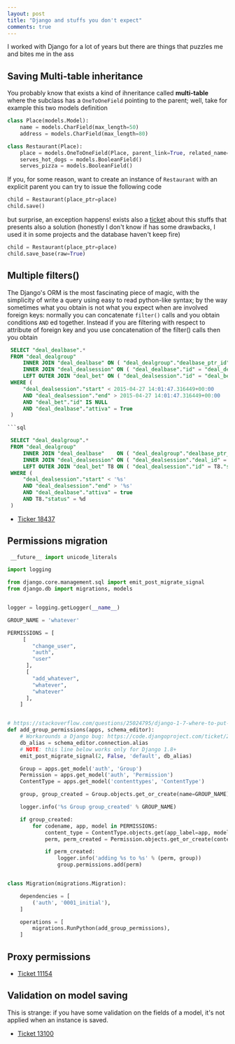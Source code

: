 ```yaml
---
layout: post
title: "Django and stuffs you don't expect"
comments: true
---
```

I worked with Django for a lot of years but there are things that puzzles me and bites me in the ass

## Saving Multi-table inheritance

You probably know that exists a kind of ihneritance called **multi-table**
where the subclass has a ``OneToOneField`` pointing to the parent; well, take
for example this two models definition

```python
class Place(models.Model):
    name = models.CharField(max_length=50)
    address = models.CharField(max_length=80)

class Restaurant(Place):
    place = models.OneToOneField(Place, parent_link=True, related_name='restaurant')
    serves_hot_dogs = models.BooleanField()
    serves_pizza = models.BooleanField()
```
If you, for some reason, want to create an instance of ``Restaurant`` with an explicit
parent you can try to issue the following code

```python
child = Restaurant(place_ptr=place)
child.save()
```
but surprise, an exception happens! exists also a [ticket](https://code.djangoproject.com/ticket/7623>) about this stuffs
that presents also a solution (honestly I don't know if has some drawbacks,
I used it in some projects and the database haven't keep fire)

```python
child = Restaurant(place_ptr=place)
child.save_base(raw=True)
```

## Multiple filters()

The Django's ORM is the most fascinating piece of magic, with the simplicity of write a query using easy to read python-like syntax;
by the way sometimes what you obtain is not what you expect when are involved foreign keys: normally you can concatenate ``filter()``
calls and you obtain conditions ``AND`` ed together. Instead if you are filtering with respect to attribute of foreign key and you
use concatenation of the filter() calls then you obtain

```sql
 SELECT "deal_dealbase".*
 FROM "deal_dealgroup"
     INNER JOIN "deal_dealbase" ON ( "deal_dealgroup"."dealbase_ptr_id" = "deal_dealbase"."id" )
     INNER JOIN "deal_dealsession" ON ( "deal_dealbase"."id" = "deal_dealsession"."deal_id" )
     LEFT OUTER JOIN "deal_bet" ON ( "deal_dealsession"."id" = "deal_bet"."session_id" )
 WHERE (
     "deal_dealsession"."start" < 2015-04-27 14:01:47.316449+00:00
     AND "deal_dealsession"."end" > 2015-04-27 14:01:47.316449+00:00
     AND "deal_bet"."id" IS NULL
     AND "deal_dealbase"."attiva" = True
 )

```sql

 SELECT "deal_dealgroup".*
 FROM "deal_dealgroup"
     INNER JOIN "deal_dealbase"    ON ( "deal_dealgroup"."dealbase_ptr_id" = "deal_dealbase"."id" )
     INNER JOIN "deal_dealsession" ON ( "deal_dealsession"."deal_id" = "deal_dealbase"."id" )
     LEFT OUTER JOIN "deal_bet" T8 ON ( "deal_dealsession"."id" = T8."session_id" )
 WHERE (
     "deal_dealsession"."start" < '%s'
     AND "deal_dealsession"."end" > '%s'
     AND "deal_dealbase"."attiva" = true
     AND T8."status" = %d
 )
```

 - [Ticker 18437](https://code.djangoproject.com/ticket/18437)

## Permissions migration

```python
 __future__ import unicode_literals

import logging

from django.core.management.sql import emit_post_migrate_signal
from django.db import migrations, models


logger = logging.getLogger(__name__)

GROUP_NAME = 'whatever'

PERMISSIONS = [
     [
        "change_user",
        "auth",
        "user"
      ],
      [
        "add_whatever",
        "whatever",
        "whatever"
      ],
    ]


# https://stackoverflow.com/questions/25024795/django-1-7-where-to-put-the-code-to-add-groups-programatically
def add_group_permissions(apps, schema_editor):
    # Workarounds a Django bug: https://code.djangoproject.com/ticket/23422
    db_alias = schema_editor.connection.alias
    # NOTE: this line below works only for Django 1.8+
    emit_post_migrate_signal(2, False, 'default', db_alias)

    Group = apps.get_model('auth', 'Group')
    Permission = apps.get_model('auth', 'Permission')
    ContentType = apps.get_model('contenttypes', 'ContentType')

    group, group_created = Group.objects.get_or_create(name=GROUP_NAME)

    logger.info('%s Group group_created' % GROUP_NAME)

    if group_created:
        for codename, app, model in PERMISSIONS:
            content_type = ContentType.objects.get(app_label=app, model=model)
            perm, perm_created = Permission.objects.get_or_create(content_type=content_type, codename=codename)

            if perm_created:
                logger.info('adding %s to %s' % (perm, group))
                group.permissions.add(perm)


class Migration(migrations.Migration):

    dependencies = [
        ('auth', '0001_initial'),
    ]

    operations = [
        migrations.RunPython(add_group_permissions),
    ]
```

## Proxy permissions

 - [Ticket 11154](https://code.djangoproject.com/ticket/11154)

## Validation on model saving

This is strange: if you have some validation on the fields of a model, it's not applied
when an instance is saved.

 - [Ticket 13100](https://code.djangoproject.com/ticket/13100)
